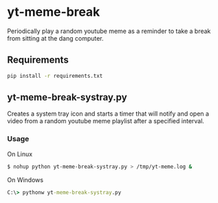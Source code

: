 # yt-meme-break

Periodically play a random youtube meme as a reminder to take a break from sitting at the dang computer.

## Requirements

```sh
pip install -r requirements.txt
```

## yt-meme-break-systray.py

Creates a system tray icon and starts a timer that will notify and open a video
from a random youtube meme playlist after a specified interval.

### Usage

On Linux

```sh
$ nohup python yt-meme-break-systray.py > /tmp/yt-meme.log &
```

On Windows

```cmd
C:\> pythonw yt-meme-break-systray.py
```
